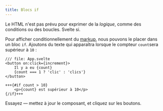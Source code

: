 ```yaml
---
title: Blocs if
---
```


Le HTML n'est pas prévu pour exprimer de la _logique_, comme des conditions ou des boucles. Svelte si.

Pour afficher conditionnellement du <span class="vo">[markup](SVELTE_SITE_URL/docs/web#markup)</span>, nous pouvons le placer dans un bloc `if`. Ajoutons du texte qui apparaîtra lorsque le compteur `count`sera supérieur à `10` :

```svelte
/// file: App.svelte
<button on:click={increment}>
	Il y a eu {count}
	{count === 1 ? 'clic' : 'clics'}
</button>

+++{#if count > 10}
	<p>{count} est supérieur à 10</p>
{/if}+++
```

Essayez — mettez à jour le composant, et cliquez sur les boutons.
